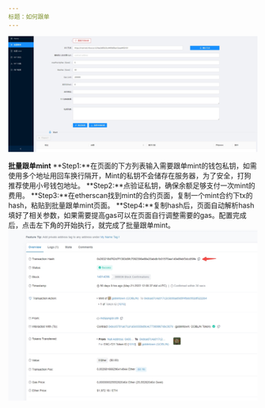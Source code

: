 ```yaml
---
标题：如何跟单
---
```

![批量跟单mint](../screenshots/followmint.jpg)

**批量跟单mint**
**Step1:**在页面的下方列表输入需要跟单mint的钱包私钥，如需使用多个地址用回车换行隔开，Mint的私钥不会储存在服务器，为了安全，打狗推荐使用小号钱包地址。
**Step2:**点验证私钥，确保余额足够支付一次mint的费用。
**Step3:**在etherscan找到mint的合约页面，复制一个mint合约下tx的hash，粘贴到批量跟单mint页面。
**Step4:**复制hash后，页面自动解析hash填好了相关参数，如果需要提高gas可以在页面自行调整需要的gas。配置完成后，点击左下角的开始执行，就完成了批量跟单mint。
![复制hash](../screenshots/hashsample.jpg)
